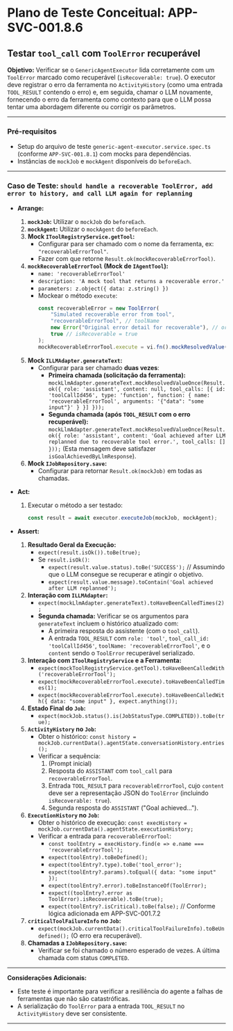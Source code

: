 # Plano de Teste Conceitual: APP-SVC-001.8.6
## Testar `tool_call` com `ToolError` recuperável

**Objetivo:** Verificar se o `GenericAgentExecutor` lida corretamente com um `ToolError` marcado como recuperável (`isRecoverable: true`). O executor deve registrar o erro da ferramenta no `ActivityHistory` (como uma entrada `TOOL_RESULT` contendo o erro) e, em seguida, chamar o LLM novamente, fornecendo o erro da ferramenta como contexto para que o LLM possa tentar uma abordagem diferente ou corrigir os parâmetros.

---

### Pré-requisitos
*   Setup do arquivo de teste `generic-agent-executor.service.spec.ts` (conforme `APP-SVC-001.8.1`) com mocks para dependências.
*   Instâncias de `mockJob` e `mockAgent` disponíveis do `beforeEach`.

---

### Caso de Teste: `should handle a recoverable ToolError, add error to history, and call LLM again for replanning`

*   **Arrange:**
    1.  **`mockJob`:** Utilizar o `mockJob` do `beforeEach`.
    2.  **`mockAgent`:** Utilizar o `mockAgent` do `beforeEach`.
    3.  **Mock `IToolRegistryService.getTool`:**
        *   Configurar para ser chamado com o nome da ferramenta, ex: `"recoverableErrorTool"`.
        *   Fazer com que retorne `Result.ok(mockRecoverableErrorTool)`.
    4.  **`mockRecoverableErrorTool` (Mock de `IAgentTool`):**
        *   `name: 'recoverableErrorTool'`
        *   `description: 'A mock tool that returns a recoverable error.'`
        *   `parameters: z.object({ data: z.string() })`
        *   Mockear o método `execute`:
            ```typescript
            const recoverableError = new ToolError(
                "Simulated recoverable error from tool",
                "recoverableErrorTool", // toolName
                new Error("Original error detail for recoverable"), // originalError
                true // isRecoverable = true
            );
            mockRecoverableErrorTool.execute = vi.fn().mockResolvedValue(Result.error(recoverableError));
            ```
    5.  **Mock `ILLMAdapter.generateText`:**
        *   Configurar para ser chamado **duas vezes**:
            *   **Primeira chamada (solicitação da ferramenta):**
                `mockLlmAdapter.generateText.mockResolvedValueOnce(Result.ok({ role: 'assistant', content: null, tool_calls: [{ id: 'toolCallId456', type: 'function', function: { name: 'recoverableErrorTool', arguments: '{"data": "some input"}' } }] }));`
            *   **Segunda chamada (após `TOOL_RESULT` com o erro recuperável):**
                `mockLlmAdapter.generateText.mockResolvedValueOnce(Result.ok({ role: 'assistant', content: 'Goal achieved after LLM replanned due to recoverable tool error.', tool_calls: [] }));` (Esta mensagem deve satisfazer `isGoalAchievedByLlmResponse`).
    6.  **Mock `IJobRepository.save`:**
        *   Configurar para retornar `Result.ok(mockJob)` em todas as chamadas.

*   **Act:**
    1.  Executar o método a ser testado:
        ```typescript
        const result = await executor.executeJob(mockJob, mockAgent);
        ```

*   **Assert:**
    1.  **Resultado Geral da Execução:**
        *   `expect(result.isOk()).toBe(true);`
        *   Se `result.isOk()`:
            *   `expect(result.value.status).toBe('SUCCESS');` // Assumindo que o LLM consegue se recuperar e atingir o objetivo.
            *   `expect(result.value.message).toContain('Goal achieved after LLM replanned');`
    2.  **Interação com `ILLMAdapter`:**
        *   `expect(mockLlmAdapter.generateText).toHaveBeenCalledTimes(2);`
        *   **Segunda chamada:** Verificar se os argumentos para `generateText` incluem o histórico atualizado com:
            *   A primeira resposta do assistente (com o `tool_call`).
            *   A entrada `TOOL_RESULT` com `role: 'tool'`, `tool_call_id: 'toolCallId456'`, `toolName: 'recoverableErrorTool'`, e o `content` sendo o `ToolError` recuperável serializado.
    3.  **Interação com `IToolRegistryService` e a Ferramenta:**
        *   `expect(mockToolRegistryService.getTool).toHaveBeenCalledWith('recoverableErrorTool');`
        *   `expect(mockRecoverableErrorTool.execute).toHaveBeenCalledTimes(1);`
        *   `expect(mockRecoverableErrorTool.execute).toHaveBeenCalledWith({ data: "some input" }, expect.anything());`
    4.  **Estado Final do `Job`:**
        *   `expect(mockJob.status().is(JobStatusType.COMPLETED)).toBe(true);`
    5.  **`ActivityHistory` no `Job`:**
        *   Obter o histórico: `const history = mockJob.currentData().agentState.conversationHistory.entries();`
        *   Verificar a sequência:
            1.  (Prompt inicial)
            2.  Resposta do `ASSISTANT` com `tool_call` para `recoverableErrorTool`.
            3.  Entrada `TOOL_RESULT` para `recoverableErrorTool`, cujo `content` deve ser a representação JSON do `ToolError` (incluindo `isRecoverable: true`).
            4.  Segunda resposta do `ASSISTANT` ("Goal achieved...").
    6.  **`ExecutionHistory` no `Job`:**
        *   Obter o histórico de execução: `const execHistory = mockJob.currentData().agentState.executionHistory;`
        *   Verificar a entrada para `recoverableErrorTool`:
            *   `const toolEntry = execHistory.find(e => e.name === 'recoverableErrorTool');`
            *   `expect(toolEntry).toBeDefined();`
            *   `expect(toolEntry?.type).toBe('tool_error');`
            *   `expect(toolEntry?.params).toEqual({ data: "some input" });`
            *   `expect(toolEntry?.error).toBeInstanceOf(ToolError);`
            *   `expect((toolEntry?.error as ToolError).isRecoverable).toBe(true);`
            *   `expect(toolEntry?.isCritical).toBe(false);` // Conforme lógica adicionada em APP-SVC-001.7.2
    7.  **`criticalToolFailureInfo` no `Job`:**
        *   `expect(mockJob.currentData().criticalToolFailureInfo).toBeUndefined();` (O erro era recuperável).
    8.  **Chamadas a `IJobRepository.save`:**
        *   Verificar se foi chamado o número esperado de vezes. A última chamada com status `COMPLETED`.

---

**Considerações Adicionais:**
*   Este teste é importante para verificar a resiliência do agente a falhas de ferramentas que não são catastróficas.
*   A serialização do `ToolError` para a entrada `TOOL_RESULT` no `ActivityHistory` deve ser consistente.
---
